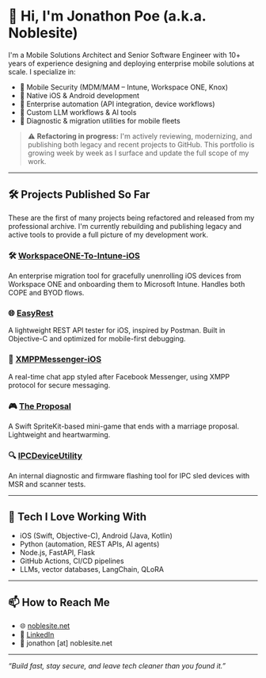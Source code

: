 # 👋 Hi, I'm Jonathon Poe (a.k.a. Noblesite)

I'm a Mobile Solutions Architect and Senior Software Engineer with 10+ years of experience designing and deploying enterprise mobile solutions at scale. I specialize in:

- 🔐 Mobile Security (MDM/MAM – Intune, Workspace ONE, Knox)
- 📱 Native iOS & Android development
- 🔄 Enterprise automation (API integration, device workflows)
- 🧠 Custom LLM workflows & AI tools
- 🔧 Diagnostic & migration utilities for mobile fleets

> ⚠️ **Refactoring in progress:** I'm actively reviewing, modernizing, and publishing both legacy and recent projects to GitHub. This portfolio is growing week by week as I surface and update the full scope of my work.

---

## 🛠️ Projects Published So Far

These are the first of many projects being refactored and released from my professional archive. I'm currently rebuilding and publishing legacy and active tools to provide a full picture of my development work.

### 🛠 [WorkspaceONE-To-Intune-iOS](https://github.com/Noblesite/WorkspaceONE-To-Intune-iOS)  
An enterprise migration tool for gracefully unenrolling iOS devices from Workspace ONE and onboarding them to Microsoft Intune. Handles both COPE and BYOD flows.

### 🌐 [EasyRest](https://github.com/Noblesite/EasyRest)  
A lightweight REST API tester for iOS, inspired by Postman. Built in Objective-C and optimized for mobile-first debugging.

### 💬 [XMPPMessenger-iOS](https://github.com/Noblesite/XMPPMessenger-iOS)  
A real-time chat app styled after Facebook Messenger, using XMPP protocol for secure messaging.

### 🎮 [The Proposal](https://github.com/Noblesite/The_Proposal)  
A Swift SpriteKit-based mini-game that ends with a marriage proposal. Lightweight and heartwarming.

### 🔍 [IPCDeviceUtility](https://github.com/Noblesite/IPCDeviceUtility)  
An internal diagnostic and firmware flashing tool for IPC sled devices with MSR and scanner tests.

---

## 🧰 Tech I Love Working With

- iOS (Swift, Objective-C), Android (Java, Kotlin)
- Python (automation, REST APIs, AI agents)
- Node.js, FastAPI, Flask
- GitHub Actions, CI/CD pipelines
- LLMs, vector databases, LangChain, QLoRA

---

## 📫 How to Reach Me

- 🌐 [noblesite.net](https://noblesite.net)
- 💼 [LinkedIn](https://www.linkedin.com/in/jonathonpoe/)
- 📧 jonathon [at] noblesite.net

---

_“Build fast, stay secure, and leave tech cleaner than you found it.”_
